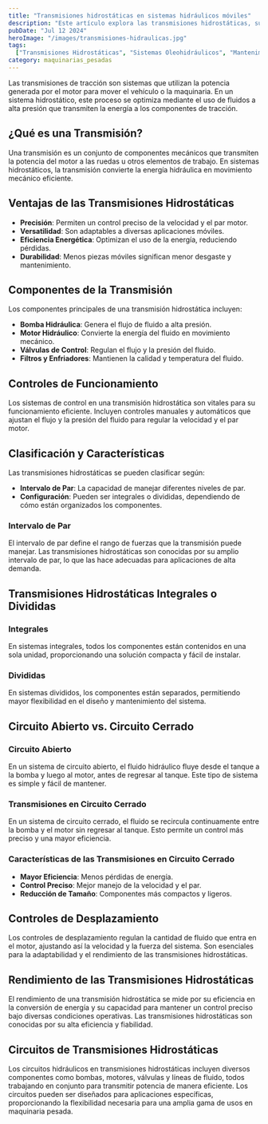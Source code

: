 ```yaml
---
title: "Transmisiones hidrostáticas en sistemas hidráulicos móviles"
description: "Este artículo explora las transmisiones hidrostáticas, sus componentes, ventajas, tipos de circuitos y características esenciales para su funcionamiento en maquinaria pesada."
pubDate: "Jul 12 2024"
heroImage: "/images/transmisiones-hidraulicas.jpg"
tags:
  ["Transmisiones Hidrostáticas", "Sistemas Oleohidráulicos", "Mantenimiento de Maquinaria"]
category: maquinarias_pesadas
---
```


Las transmisiones de tracción son sistemas que utilizan la potencia generada por el motor para mover el vehículo o la maquinaria. En un sistema hidrostático, este proceso se optimiza mediante el uso de fluidos a alta presión que transmiten la energía a los componentes de tracción.

## ¿Qué es una Transmisión?

Una transmisión es un conjunto de componentes mecánicos que transmiten la potencia del motor a las ruedas u otros elementos de trabajo. En sistemas hidrostáticos, la transmisión convierte la energía hidráulica en movimiento mecánico eficiente.

## Ventajas de las Transmisiones Hidrostáticas

- **Precisión**: Permiten un control preciso de la velocidad y el par motor.
- **Versatilidad**: Son adaptables a diversas aplicaciones móviles.
- **Eficiencia Energética**: Optimizan el uso de la energía, reduciendo pérdidas.
- **Durabilidad**: Menos piezas móviles significan menor desgaste y mantenimiento.

## Componentes de la Transmisión

Los componentes principales de una transmisión hidrostática incluyen:
- **Bomba Hidráulica**: Genera el flujo de fluido a alta presión.
- **Motor Hidráulico**: Convierte la energía del fluido en movimiento mecánico.
- **Válvulas de Control**: Regulan el flujo y la presión del fluido.
- **Filtros y Enfriadores**: Mantienen la calidad y temperatura del fluido.

## Controles de Funcionamiento

Los sistemas de control en una transmisión hidrostática son vitales para su funcionamiento eficiente. Incluyen controles manuales y automáticos que ajustan el flujo y la presión del fluido para regular la velocidad y el par motor.

## Clasificación y Características

Las transmisiones hidrostáticas se pueden clasificar según:
- **Intervalo de Par**: La capacidad de manejar diferentes niveles de par.
- **Configuración**: Pueden ser integrales o divididas, dependiendo de cómo están organizados los componentes.

### Intervalo de Par

El intervalo de par define el rango de fuerzas que la transmisión puede manejar. Las transmisiones hidrostáticas son conocidas por su amplio intervalo de par, lo que las hace adecuadas para aplicaciones de alta demanda.

## Transmisiones Hidrostáticas Integrales o Divididas

### Integrales

En sistemas integrales, todos los componentes están contenidos en una sola unidad, proporcionando una solución compacta y fácil de instalar.

### Divididas

En sistemas divididos, los componentes están separados, permitiendo mayor flexibilidad en el diseño y mantenimiento del sistema.

## Circuito Abierto vs. Circuito Cerrado

### Circuito Abierto

En un sistema de circuito abierto, el fluido hidráulico fluye desde el tanque a la bomba y luego al motor, antes de regresar al tanque. Este tipo de sistema es simple y fácil de mantener.

### Transmisiones en Circuito Cerrado

En un sistema de circuito cerrado, el fluido se recircula continuamente entre la bomba y el motor sin regresar al tanque. Esto permite un control más preciso y una mayor eficiencia.

### Características de las Transmisiones en Circuito Cerrado

- **Mayor Eficiencia**: Menos pérdidas de energía.
- **Control Preciso**: Mejor manejo de la velocidad y el par.
- **Reducción de Tamaño**: Componentes más compactos y ligeros.

## Controles de Desplazamiento

Los controles de desplazamiento regulan la cantidad de fluido que entra en el motor, ajustando así la velocidad y la fuerza del sistema. Son esenciales para la adaptabilidad y el rendimiento de las transmisiones hidrostáticas.

## Rendimiento de las Transmisiones Hidrostáticas

El rendimiento de una transmisión hidrostática se mide por su eficiencia en la conversión de energía y su capacidad para mantener un control preciso bajo diversas condiciones operativas. Las transmisiones hidrostáticas son conocidas por su alta eficiencia y fiabilidad.

## Circuitos de Transmisiones Hidrostáticas

Los circuitos hidráulicos en transmisiones hidrostáticas incluyen diversos componentes como bombas, motores, válvulas y líneas de fluido, todos trabajando en conjunto para transmitir potencia de manera eficiente. Los circuitos pueden ser diseñados para aplicaciones específicas, proporcionando la flexibilidad necesaria para una amplia gama de usos en maquinaria pesada.